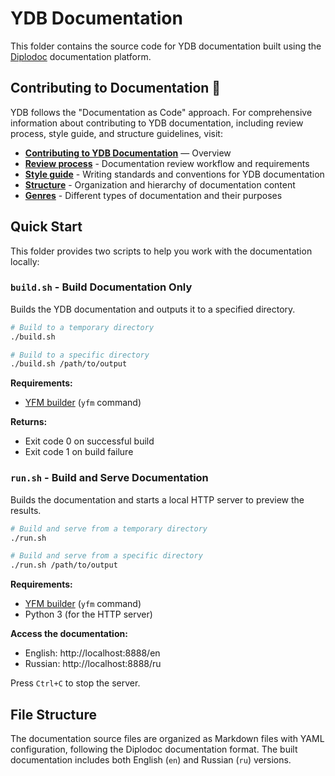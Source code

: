 # YDB Documentation

This folder contains the source code for YDB documentation built using the [Diplodoc](https://diplodoc.com/) documentation platform.

## Contributing to Documentation 📖

YDB follows the "Documentation as Code" approach. For comprehensive information about contributing to YDB documentation, including review process, style guide, and structure guidelines, visit:

- **[Contributing to YDB Documentation](https://ydb.tech/docs/en/contributor/documentation/?version=main)** — Overview
- **[Review process](https://ydb.tech/docs/en/contributor/documentation/review/?version=main)** - Documentation review workflow and requirements
- **[Style guide](https://ydb.tech/docs/en/contributor/documentation/style-guide/?version=main)** - Writing standards and conventions for YDB documentation
- **[Structure](https://ydb.tech/docs/en/contributor/documentation/structure/?version=main)** - Organization and hierarchy of documentation content
- **[Genres](https://ydb.tech/docs/en/contributor/documentation/genres/?version=main)** - Different types of documentation and their purposes

## Quick Start

This folder provides two scripts to help you work with the documentation locally:

### `build.sh` - Build Documentation Only

Builds the YDB documentation and outputs it to a specified directory.

```bash
# Build to a temporary directory
./build.sh

# Build to a specific directory
./build.sh /path/to/output
```

**Requirements:**
- [YFM builder](https://diplodoc.com/docs/en/tools/docs/) (`yfm` command)

**Returns:**
- Exit code 0 on successful build
- Exit code 1 on build failure

### `run.sh` - Build and Serve Documentation

Builds the documentation and starts a local HTTP server to preview the results.

```bash
# Build and serve from a temporary directory
./run.sh

# Build and serve from a specific directory
./run.sh /path/to/output
```

**Requirements:**
- [YFM builder](https://diplodoc.com/docs/en/tools/docs/) (`yfm` command)
- Python 3 (for the HTTP server)

**Access the documentation:**
- English: http://localhost:8888/en
- Russian: http://localhost:8888/ru

Press `Ctrl+C` to stop the server.

## File Structure

The documentation source files are organized as Markdown files with YAML configuration, following the Diplodoc documentation format. The built documentation includes both English (`en`) and Russian (`ru`) versions.